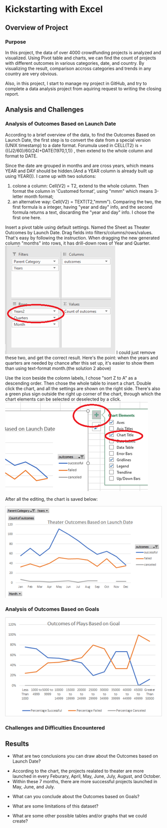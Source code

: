 
# Kickstarting with Excel

## Overview of Project

### Purpose

In this project, the data of over 4000 crowdfunding projects is analyzed and visualized. Using Pivot table and charts, we can find the count of projects with different outcomes in various categories, date, and country. By visualizing the result, comparison accross categories and trends in any country are very obvious.

Also, in this project, I start to manage my project in GitHub, and try to complete a data analysis project from aquiring request to writing the closing report. 

## Analysis and Challenges

### Analysis of Outcomes Based on Launch Date

According to a brief overview of the data, to find the Outcomes Based on Launch Date, the first step is to convert the date from a special version (UNIX timestamp) to a date format. Forumula used in CELL(T2) is =(((J2/60)/60/24)+DATE(1970,1,1)) , then extend to the whole column and format to DATE.

Since the date are grouped in months and are cross years, which means YEAR and DAY should be hidden.(And a YEAR column is already built up using YEAR()). I came up with two solutions:
1. colone a column: Cell(V2) = T2, extend to the whole column. Then format the column in 'Customed format', using "mmm" which means 3-letter month format;
2. an alternative way: Cell(V2) = TEXT(T2,"mmm").
Comparing the two, the first formula is a integer, having "year and day" info, and the second formula returns a text, discarding the "year and day" info. I chose the first one here. 

Insert a pivot table using default settings. Named the Sheet as Theater Outcomes by Launch Date. Drag fields into filters/columns/rows/values. That's easy by following the instruction. When dragging the new generated column "months" into rows, it has drill-down rows of Year and Quarter. 
![Year and Quarter Info](/resources/Yearquartermonth.png)
I could just remove these two, and get the correct result. Here's the point: when the years and quarters are needed by chance after this set up, it's easier to show them than using text-format month.(the solution 2 above)

Use the icon beside the colomn labels, I chose "sort Z to A" as a descending order. Then chose the whole table to insert a chart. Double click the chart, and all the settings are shown on the right side. There's also a green plus sign outside the right up corner of the chart, through which the chart elements can be selected or deselected by a click.
![Add chart title here](/resources/Chart_elements.png)

After all the editing, the chart is saved below:

![Theater Outcomes vs Launch Date](/resources/Theater_Outcomes_vs_Launch.png)

### Analysis of Outcomes Based on Goals

![Outcomes Based on Goals](/resources/Outcomes_vs_Goals.png)

### Challenges and Difficulties Encountered



## Results

- What are two conclusions you can draw about the Outcomes based on Launch Date?

* According to the chart, the projects realated to theater are more launched in every Feburary, April, May, June, July, August, and October. 
* Within these 7 months, there are more successful projects launched in May, June, and July. 

- What can you conclude about the Outcomes based on Goals?

- What are some limitations of this dataset?

- What are some other possible tables and/or graphs that we could create?
